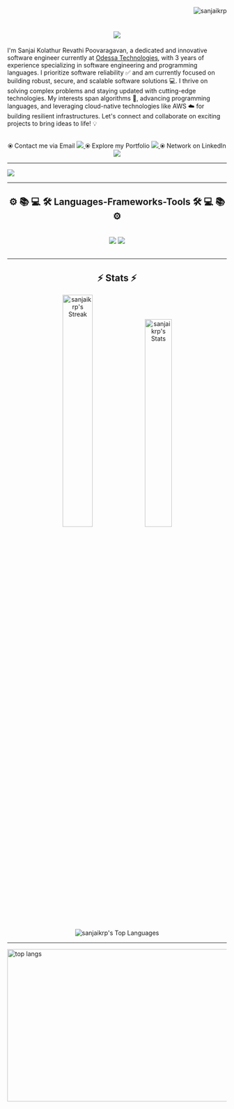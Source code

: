 <p align="right"> <img src="https://komarev.com/ghpvc/?username=sanjaikrp" alt="sanjaikrp" /> </p>

<h1 align="center">
    <img src="https://readme-typing-svg.herokuapp.com/?font=Righteous&size=25&center=true&vCenter=true&width=900&height=60&duration=3800&lines=Welcome+to+my+GitHub+profile!+👋;+I'm+Sanjai+Kolathur+Revathi+Poovaragavan,+a+passionate+software+engineer!;" />
</h1>

I'm Sanjai Kolathur Revathi Poovaragavan, a dedicated and innovative software engineer currently at [Odessa Technologies](https://www.odessainc.com), with 3 years of experience specializing in software engineering and programming languages. I prioritize software reliability ✅ and am currently focused on building robust, secure, and scalable software solutions 💻. I thrive on solving complex problems and staying updated with cutting-edge technologies. My interests span algorithms 🧠, advancing programming languages, and leveraging cloud-native technologies like AWS ☁️ for building resilient infrastructures. Let's connect and collaborate on exciting projects to bring ideas to life! 💡

<br/>

<div align="center"> 
  ⦿ Contact me via Email <a href="mailto:jaisan262@gmail.com" target="_blank"> 
    <img src="https://img.shields.io/badge/Gmail-333333?style=for-the-badge&logo=gmail&logoColor=red target="_blank" />
  </a>
  ⦿ Explore my Portfolio <a href="https://sanjaikrp-portfolio.netlify.app" target="_blank"> 
     <img src="https://img.shields.io/badge/Portfolio-FF5722?style=for-the-badge&logo=todoist&logoColor=white" target="_blank" /> 
  </a>
  ⦿ Network on LinkedIn <a href="https://linkedin.com/in/sanjaikrp" target="_blank"> 
    <img src="https://img.shields.io/badge/LinkedIn-0077B5?style=for-the-badge&logo=linkedin&logoColor=white" target="_blank" />
  </a>
</div>

<hr/>

![](https://github-readme-activity-graph.vercel.app/graph?username=sanjaikrp&theme=react)

<hr/>

<h2 align="center">⚙️ 📚 💻 🛠️ Languages-Frameworks-Tools 🛠️ 💻 📚 ⚙️</h2>
<br/>
<div align="center">
  <img src="https://skillicons.dev/icons?i=react,aws,jquery,html,css,vscode,github,gitlab,gcp,git,r" />
    <img src="https://skillicons.dev/icons?i=nodejs,python,javascript,ae,cs,postgres,mongodb,c,java,cpp,mysql,pr" /><br>
</div>

<br/>
<hr/>

<h2 align="center">⚡ Stats ⚡</h2>

<p align="center">
  <img src="https://github-readme-streak-stats.herokuapp.com/?user=sanjaikrp&theme=react&hide_border=false" alt="sanjaikrp's Streak" style="width: 37%; height: 37%;"/>
  <img src="https://github-readme-stats.vercel.app/api?username=sanjaikrp&theme=react&rank_icon=github&show_icons=true&hide_border=false&count_private=true" alt="sanjaikrp's Stats" style="width: 35%; height: 35%;"/>
</p>
<p align="center">
  <img src="https://github-readme-stats.vercel.app/api/top-langs/?username=sanjaikrp&theme=react&show_icons=true&hide_border=false&layout=compact" alt="sanjaikrp's Top Languages"/>
</p>

<hr/>
<img width="1200" height="350" src="https://miro.medium.com/v2/resize:fit:720/format:webp/1*i8-u-V8LTTbQwTeUwLI_BQ.gif" alt="top langs" />
